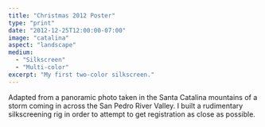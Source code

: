 ```yaml
---
title: "Christmas 2012 Poster"
type: "print"
date: "2012-12-25T12:00:00-07:00"
image: "catalina"
aspect: "landscape"
medium:
  - "Silkscreen"
  - "Multi-color"
excerpt: "My first two-color silkscreen."
---
```


Adapted from a panoramic photo taken in the Santa Catalina mountains of a storm coming in across the San Pedro River Valley. I built a rudimentary silkscreening rig in order to attempt to get registration as close as possible.
